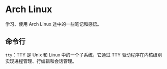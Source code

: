 # Arch Linux
学习、使用 Arch Linux 途中的一些笔记和感悟。

## 命令行
`tty`：TTY 是 Unix 和 Linux 中的一个子系统，它通过 TTY 驱动程序在内核级别实现进程管理、行编辑和会话管理。
